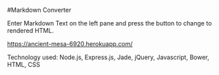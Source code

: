 #Markdown Converter

Enter Markdown Text on the left pane and
press the button to change to rendered HTML.

https://ancient-mesa-6920.herokuapp.com/

Technology used:
Node.js, Express.js, Jade, jQuery, Javascript, Bower, HTML, CSS